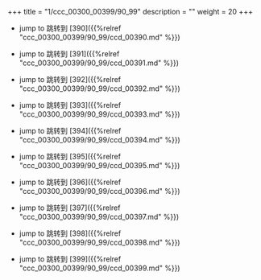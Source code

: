 +++
title = "1/ccc_00300_00399/90_99"
description = ""
weight = 20
+++

* jump to 跳转到 [390]({{%relref "ccc_00300_00399/90_99/ccd_00390.md" %}})

* jump to 跳转到 [391]({{%relref "ccc_00300_00399/90_99/ccd_00391.md" %}})

* jump to 跳转到 [392]({{%relref "ccc_00300_00399/90_99/ccd_00392.md" %}})

* jump to 跳转到 [393]({{%relref "ccc_00300_00399/90_99/ccd_00393.md" %}})

* jump to 跳转到 [394]({{%relref "ccc_00300_00399/90_99/ccd_00394.md" %}})

* jump to 跳转到 [395]({{%relref "ccc_00300_00399/90_99/ccd_00395.md" %}})

* jump to 跳转到 [396]({{%relref "ccc_00300_00399/90_99/ccd_00396.md" %}})

* jump to 跳转到 [397]({{%relref "ccc_00300_00399/90_99/ccd_00397.md" %}})

* jump to 跳转到 [398]({{%relref "ccc_00300_00399/90_99/ccd_00398.md" %}})

* jump to 跳转到 [399]({{%relref "ccc_00300_00399/90_99/ccd_00399.md" %}})

